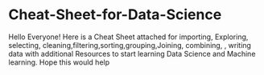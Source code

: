 # Cheat-Sheet-for-Data-Science
Hello Everyone! Here is a Cheat Sheet attached for importing, Exploring, selecting, cleaning,filtering,sorting,grouping,Joining, combining, , writing data with additional Resources to start learning Data Science and Machine learning. Hope this would help
